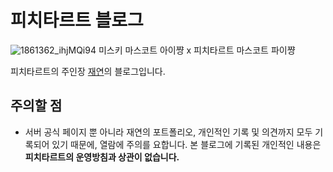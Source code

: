 
# 피치타르트 블로그

![1861362_ihjMQi94](https://github.com/jyhyun1008/peachtartblog/assets/93899740/e009d6da-e665-47eb-8d3d-2f0cb1c9d929)
미스키 마스코트 아이쨩 x 피치타르트 마스코트 파이쨩

피치타르트의 주인장 [재연](i.peacht.art/@hyun1008)의 블로그입니다.

## 주의할 점

* 서버 공식 페이지 뿐 아니라 재연의 포트폴리오, 개인적인 기록 및 의견까지 모두 기록되어 있기 때문에, 열람에 주의를 요합니다. 본 블로그에 기록된 개인적인 내용은 **피치타르트의 운영방침과 상관이 없습니다.**
